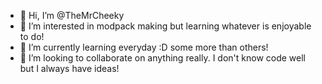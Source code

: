 - 👋 Hi, I’m @TheMrCheeky
- 👀 I’m interested in modpack making but learning whatever is enjoyable to do!
- 🌱 I’m currently learning everyday :D some more than others!
- 💞️ I’m looking to collaborate on anything really. I don't know code well but I always have ideas!

<!---
TheMrCheeky/TheMrCheeky is a ✨ special ✨ repository because its `README.md` (this file) appears on your GitHub profile.
You can click the Preview link to take a look at your changes.
--->
